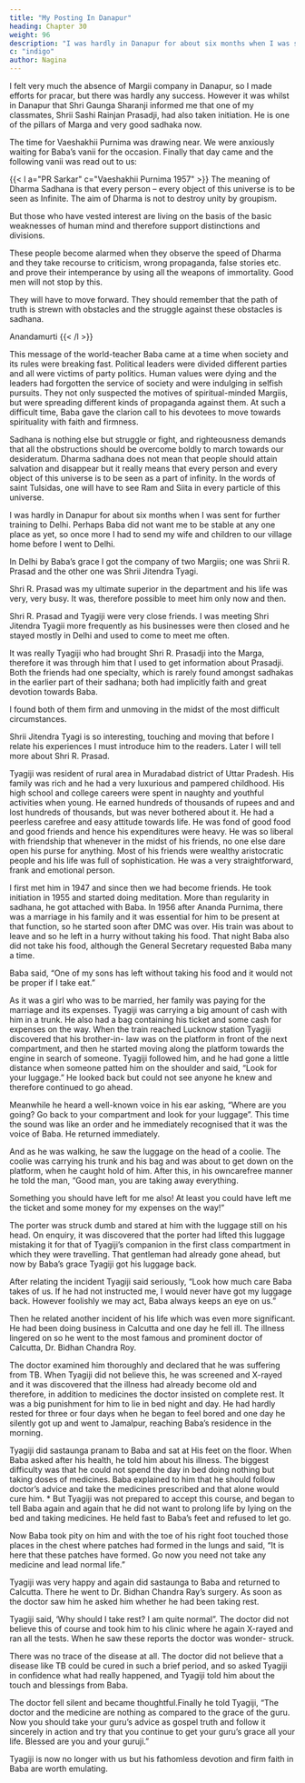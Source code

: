 ```yaml
---
title: "My Posting In Danapur"
heading: Chapter 30
weight: 96
description: "I was hardly in Danapur for about six months when I was sent for further training to Delhi"
c: "indigo"
author: Nagina
---
```



I felt very much the absence of Margii company in Danapur, so I made efforts for pracar, but there was hardly any success. However it was whilst in Danapur that Shri Gaunga Sharanji informed me that one of my classmates, Shrii Sashi Rainjan
Prasadji, had also taken initiation. He is one of the pillars of Marga and very good sadhaka now.

The time for Vaeshakhii Purnima was drawing near. We were anxiously waiting for Baba’s vanii for the occasion. Finally that day came and the following vanii was read out to us:


{{< l a="PR Sarkar" c="Vaeshakhii Purnima 1957" >}}
The meaning of Dharma Sadhana is that every person – every object of this universe is to be seen as Infinite. The aim of Dharma is not to destroy unity by groupism. 

But those who have vested interest are living on the basis of the basic weaknesses of human mind and therefore support distinctions and divisions. 

These people become alarmed when they observe the speed of Dharma and they take recourse to criticism, wrong propaganda, false stories etc. and prove their intemperance by using all the weapons of immortality. Good men
will not stop by this. 

They will have to move forward. They should remember that the path of truth is strewn with obstacles and the struggle against these obstacles is sadhana.

Anandamurti
{{< /l >}}



This message of the world-teacher Baba came at a time when society and its rules were breaking fast. Political leaders were divided different parties and all were victims of party politics. Human values were dying and the leaders had forgotten the service of society and were indulging in selfish pursuits. They not only suspected the motives of spiritual-minded Margiis, but were spreading different kinds of propaganda against them. At such a difficult time, Baba gave the clarion call to his devotees to move towards spirituality with faith and firmness.

Sadhana is nothing else but struggle or fight, and righteousness demands that all the obstructions should be overcome boldly to march towards our desideratum. Dharma sadhana does not mean that people should attain salvation and disappear but it really means that every person and every object of this universe is to be seen as a part of infinity. In the words of saint Tulsidas, one will have to see Ram and Siita in every particle of this universe.

I was hardly in Danapur for about six months when I was sent for further training to Delhi. Perhaps Baba did not want me to be stable at any one place as yet, so once more I had to send my wife and children to our village home before I went to Delhi.

In Delhi by Baba’s grace I got the company of two Margiis; one was Shrii R.
Prasad and the other one was Shrii Jitendra Tyagi. 

Shri R. Prasad was my ultimate superior in the department and his life was
very, very busy. It was, therefore possible to meet him only now and then. 

Shri R. Prasad and Tyagiji were very close friends. I was meeting Shri Jitendra Tyagii more
frequently as his businesses were then closed and he stayed mostly in Delhi and used
to come to meet me often. 

It was really Tyagiji who had brought Shri R. Prasadji into the Marga, therefore it was through him that I used to get information about Prasadji. 
Both the friends had one specialty, which is rarely found amongst sadhakas in the
earlier part of their sadhana; both had implicitly faith and great devotion towards Baba.

I found both of them firm and unmoving in the midst of the most difficult circumstances.

Shrii Jitendra Tyagi is so interesting, touching and moving that before I relate his
experiences I must introduce him to the readers. Later I will tell more about Shri R.
Prasad.

Tyagiji was resident of rural area in Muradabad district of Uttar Pradesh. His family was rich and he had a very luxurious and pampered childhood. His high school and college careers were spent in naughty and youthful activities when young. He earned hundreds of thousands of rupees and and lost hundreds of thousands, but was never bothered about it. He had a peerless carefree and easy attitude towards life. He was fond of good food and good friends and hence his expenditures were heavy. He was so liberal with friendship that whenever in the midst of his friends, no one else dare open his purse for anything. Most of his friends were wealthy aristocratic people and his life was full of sophistication. He was a very straightforward, frank and emotional person.

I first met him in 1947 and since then we had become friends. He took initiation
in 1955 and started doing meditation. More than regularity in sadhana, he got attached
with Baba. In 1956 after Ananda Purnima, there was a marriage in his family and it was
essential for him to be present at that function, so he started soon after DMC was over.
His train was about to leave and so he left in a hurry without taking his food.
That night Baba also did not take his food, although the General Secretary requested
Baba many a time.

Baba said, “One of my sons has left without taking his food and it would not be
proper if I take eat.”

As it was a girl who was to be married, her family was paying for the marriage
and its expenses. Tyagiji was carrying a big amount of cash with him in a trunk. He
also had a bag containing his ticket and some cash for expenses on the way.
When the train reached Lucknow station Tyagiji discovered that his brother-in-
law was on the platform in front of the next compartment, and then he started moving
along the platform towards the engine in search of someone. Tyagiji followed him, and
he had gone a little distance when someone patted him on the shoulder and said,
“Look for your luggage.” He looked back but could not see anyone he knew and
therefore continued to go ahead.

Meanwhile he heard a well-known voice in his ear asking, “Where are you
going? Go back to your compartment and look for your luggage”.
This time the sound was like an order and he immediately recognised that it
was the voice of Baba. He returned immediately. 

And as he was walking, he saw the
luggage on the head of a coolie. The coolie was carrying his trunk and his bag and was
about to get down on the platform, when he caught hold of him. After this, in his owncarefree manner he told the man, “Good man, you are taking away everything.


Something you should have left for me also! At least you could have left me the ticket
and some money for my expenses on the way!”

The porter was struck dumb and stared at him with the luggage still on his
head. On enquiry, it was discovered that the porter had lifted this luggage mistaking it
for that of Tyagiji’s companion in the first class compartment in which they were
travelling. That gentleman had already gone ahead, but now by Baba’s grace Tyagiji
got his luggage back.

After relating the incident Tyagiji said seriously, “Look how much care Baba
takes of us. If he had not instructed me, I would never have got my luggage back.
However foolishly we may act, Baba always keeps an eye on us.”

Then he related another incident of his life which was even more significant.
He had been doing business in Calcutta and one day he fell ill. The illness
lingered on so he went to the most famous and prominent doctor of Calcutta, Dr.
Bidhan Chandra Roy. 

The doctor examined him thoroughly and declared that he was
suffering from TB. When Tyagiji did not believe this, he was screened and X-rayed and
it was discovered that the illness had already become old and therefore, in addition to
medicines the doctor insisted on complete rest. It was a big punishment for him to lie in
bed night and day. He had hardly rested for three or four days when he began to feel
bored and one day he silently got up and went to Jamalpur, reaching Baba’s residence
in the morning.

Tyagiji did sastaunga pranam to Baba and sat at His feet on the floor. When
Baba asked after his health, he told him about his illness. The biggest difficulty was that
he could not spend the day in bed doing nothing but taking doses of medicines. Baba
explained to him that he should follow doctor’s advice and take the medicines
prescribed and that alone would cure him.
*
But Tyagiji was not prepared to accept this course, and began to tell Baba
again and again that he did not want to prolong life by lying on the bed and taking
medicines. He held fast to Baba’s feet and refused to let go.

Now Baba took pity on him and with the toe of his right foot touched those
places in the chest where patches had formed in the lungs and said, “It is here that
these patches have formed. Go now you need not take any medicine and lead normal
life.”

Tyagiji was very happy and again did sastaunga to Baba and returned to Calcutta. There he went to Dr. Bidhan Chandra Ray’s surgery. As soon as the doctor saw him he asked him whether he had been taking rest. 

Tyagiji said, ‘Why should I take rest? I am quite normal”. The doctor did not believe this of course and took him to his clinic where he again X-rayed and ran all the tests. When he saw these reports the doctor was wonder- struck. 

There was no trace of the disease at all. The doctor did not believe that a disease like TB could be cured in such a brief period, and so asked Tyagiji in confidence what had really happened, and Tyagiji told him about the touch and blessings from Baba.

The doctor fell silent and became thoughtful.Finally he told Tyagiji, “The doctor and the medicine are nothing as compared to the grace of the guru. Now you should take your guru’s advice as gospel truth and follow it sincerely in action and try that you continue to get your guru’s grace all your
life. Blessed are you and your guruji.”

Tyagiji is now no longer with us but his fathomless devotion and firm faith in
Baba are worth emulating.

<!-- Salutation to BABA Who Removes the Sufferings of Those
Devotees Who Surrender Unto Him -->


